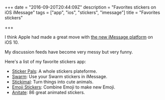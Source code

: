 +++
date = "2016-09-20T20:44:09Z"
description = "Favorites stickers on iOS iMessage"
tags = ["app", "ios", "stickers", "imessage"]
title = "Favorites stickers"

+++

I think Apple had made a great move with [the new iMessage platform](https://www.macstories.net/stories/ios-10-the-macstories-review/13/#imessage-as-a-platform "iMessage as a Platform on MacStories") on iOS 10.

My discussion feeds have become very messy but very funny.

Here's a list of my favorite stickers app:

- [Sticker Pals](https://itunes.apple.com/ch/app/sticker-pals-animate-your/id1128233487?mt=8 "Sticker Pals in iTunes"): A whole stickers plateforme.
- [Swarm](https://www.swarmapp.com/ "Swarm website"): Use your Swarm stickers in iMessage.
- [Stickimal](https://itunes.apple.com/ch/app/stickimal-by-yatatoy/id1148932526?mt=8 "Stickimal on iTunes"): Turn things into cute animals.
- [Emoji Stickers](http://www.raulriera.com/emoji "Emoji Stickers website"): Combine Emoji to make new Emoji.
- [Anitate](https://itunes.apple.com/ch/app/anitate-86-animated-stickers/id1149241845?mt=8 "Anitate on iTunes"): 86 great animated stickers.
